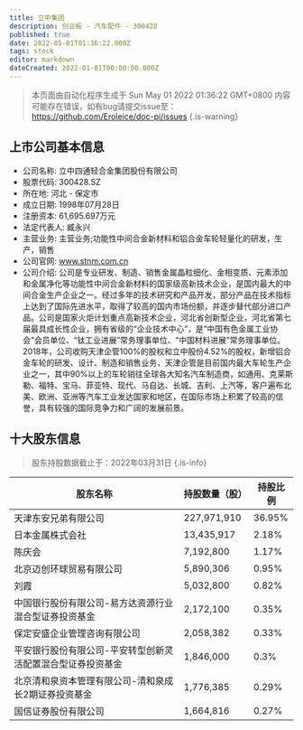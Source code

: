 ```yaml
---
title: 立中集团
description: 创业板 - 汽车配件 - 300428
published: true
date: 2022-05-01T01:36:22.000Z
tags: stock
editor: markdown
dateCreated: 2022-01-01T00:00:00.000Z
---
```


> 本页面由自动化程序生成于 Sun May 01 2022 01:36:22 GMT+0800
> 内容可能存在错误，如有bug请提交issue至：https://github.com/Eroleice/doc-pi/issues
{.is-warning}

## 上市公司基本信息
- 公司名称: 立中四通轻合金集团股份有限公司
- 股票代码: 300428.SZ
- 所在地: 河北 - 保定市
- 成立日期: 1998年07月28日
- 注册资本: 61,695.697万元
- 法定代表人: 臧永兴
- 主营业务: 主营业务;功能性中间合金新材料和铝合金车轮轻量化的研发，生产，销售
- 公司官网: www.stnm.com.cn
- 公司介绍: 公司是专业研发、制造、销售金属晶粒细化、金相变质、元素添加和金属净化等功能性中间合金新材料的国家级高新技术企业，是国内最大的中间合金生产企业之一。经过多年的技术研究和产品开发，部分产品在技术指标上达到了国际先进水平，取得了较高的国内市场份额，并逐步替代部分进口产品。公司是国家火炬计划重点高新技术企业，河北省创新型企业，河北省第七届最具成长性企业，拥有省级的“企业技术中心”，是“中国有色金属工业协会”会员单位、“钛工业进展”常务理事单位、“中国材料进展”常务理事单位。2018年，公司收购天津企管100%的股权和立中股份4.52%的股权，新增铝合金车轮的研发、设计、制造和销售业务，天津企管是目前国内最大车轮生产企业之一，其中90%以上的车轮销往全球各大知名汽车制造商，如通用、克莱斯勒、福特、宝马、菲亚特、现代、马自达、长城、吉利、上汽等，客户遍布北美、欧洲、亚洲等汽车工业发达国家和地区，在国际市场上积累了较高的信誉，具有较强的国际竞争力和广阔的发展前景。


## 十大股东信息
> 股东持股数据截止于：2022年03月31日
{.is-info}

| 股东名称 | 持股数量（股） | 持股比例 |
| --- | --- | --- |
| 天津东安兄弟有限公司 | 227,971,910 | 36.95% |
| 日本金属株式会社 | 13,435,917 | 2.18% |
| 陈庆会 | 7,192,800 | 1.17% |
| 北京迈创环球贸易有限公司 | 5,890,306 | 0.95% |
| 刘霞 | 5,032,800 | 0.82% |
| 中国银行股份有限公司-易方达资源行业混合型证券投资基金 | 2,172,100 | 0.35% |
| 保定安盛企业管理咨询有限公司 | 2,058,382 | 0.33% |
| 平安银行股份有限公司-平安转型创新灵活配置混合型证券投资基金 | 1,846,000 | 0.3% |
| 北京清和泉资本管理有限公司-清和泉成长2期证券投资基金 | 1,776,385 | 0.29% |
| 国信证券股份有限公司 | 1,664,816 | 0.27% |




